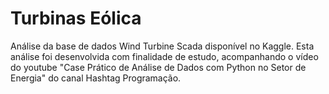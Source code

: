 # Turbinas Eólica
Análise da base de dados Wind Turbine Scada disponível no Kaggle. 
Esta análise foi desenvolvida com finalidade de estudo, acompanhando o vídeo do youtube "Case Prático de Análise de Dados com Python no Setor de Energia" do canal Hashtag Programação.

